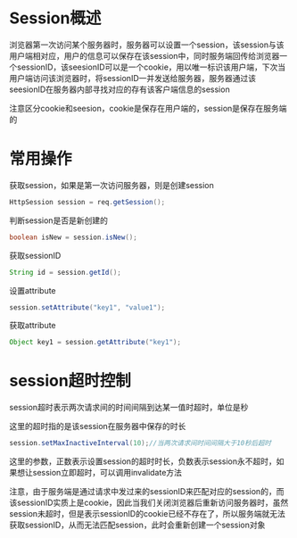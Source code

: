 # Session概述

浏览器第一次访问某个服务器时，服务器可以设置一个session，该session与该用户端相对应，用户的信息可以保存在该session中，同时服务端回传给浏览器一个sessionID，该seesionID可以是一个cookie，用以唯一标识该用户端，下次当用户端访问该浏览器时，将sessionID一并发送给服务器，服务器通过该seesionID在服务器内部寻找对应的存有该客户端信息的session

注意区分cookie和seesion，cookie是保存在用户端的，session是保存在服务端的





# 常用操作

获取session，如果是第一次访问服务器，则是创建session

```java
HttpSession session = req.getSession();
```



判断session是否是新创建的

```java
boolean isNew = session.isNew();
```



获取sessionID

```java
String id = session.getId();
```



设置attribute

```java
session.setAttribute("key1", "value1");
```



获取attribute

```java
Object key1 = session.getAttribute("key1");
```



# session超时控制

session超时表示两次请求间的时间间隔到达某一值时超时，单位是秒

这里的超时指的是该session在服务器中保存的时长

```java
session.setMaxInactiveInterval(10);//当两次请求间时间间隔大于10秒后超时
```

这里的参数，正数表示设置session的超时时长，负数表示session永不超时，如果想让session立即超时，可以调用invalidate方法



注意，由于服务端是通过请求中发过来的sessionID来匹配对应的session的，而该sessionID实质上是cookie，因此当我们关闭浏览器后重新访问服务器时，虽然session未超时，但是表示sessionID的cookie已经不存在了，所以服务端就无法获取sessionID，从而无法匹配session，此时会重新创建一个session对象